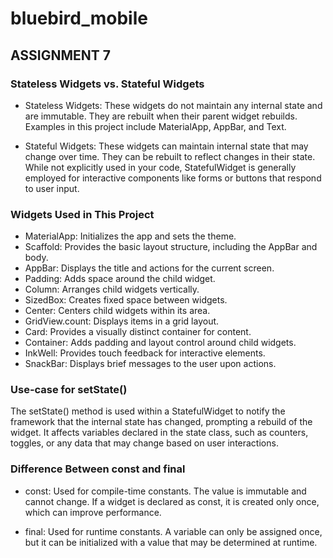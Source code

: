 # bluebird_mobile

## ASSIGNMENT 7

### Stateless Widgets vs. Stateful Widgets

- Stateless Widgets: These widgets do not maintain any internal state and are immutable. They are rebuilt when their parent widget rebuilds. Examples in this project include MaterialApp, AppBar, and Text.

- Stateful Widgets: These widgets can maintain internal state that may change over time. They can be rebuilt to reflect changes in their state. While not explicitly used in your code, StatefulWidget is generally employed for interactive components like forms or buttons that respond to user input.

### Widgets Used in This Project

- MaterialApp: Initializes the app and sets the theme.
- Scaffold: Provides the basic layout structure, including the AppBar and body.
- AppBar: Displays the title and actions for the current screen.
- Padding: Adds space around the child widget.
- Column: Arranges child widgets vertically.
- SizedBox: Creates fixed space between widgets.
- Center: Centers child widgets within its area.
- GridView.count: Displays items in a grid layout.
- Card: Provides a visually distinct container for content.
- Container: Adds padding and layout control around child widgets.
- InkWell: Provides touch feedback for interactive elements.
- SnackBar: Displays brief messages to the user upon actions.

### Use-case for setState()

The setState() method is used within a StatefulWidget to notify the framework that the internal state has changed, prompting a rebuild of the widget. It affects variables declared in the state class, such as counters, toggles, or any data that may change based on user interactions.

### Difference Between const and final

- const: Used for compile-time constants. The value is immutable and cannot change. If a widget is declared as const, it is created only once, which can improve performance.

- final: Used for runtime constants. A variable can only be assigned once, but it can be initialized with a value that may be determined at runtime.
